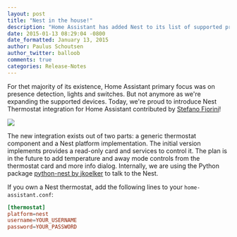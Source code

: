 ```yaml
---
layout: post
title: "Nest in the house!"
description: "Home Assistant has added Nest to its list of supported products."
date: 2015-01-13 08:29:04 -0800
date_formatted: January 13, 2015
author: Paulus Schoutsen
author_twitter: balloob
comments: true
categories: Release-Notes
---
```


For thet majority of its existence, Home Assistant primary focus was on presence detection, lights and switches. But not anymore as we're expanding the supported devices. Today, we're proud to introduce Nest Thermostat integration for Home Assistant contributed by [Stefano Fiorini](https://github.com/sfiorini)!

<p class='img'>
  <img src='{{site_root}}/images/screenshots/nest-thermostat-card.png' />
</p>

The new integration exists out of two parts: a generic thermostat component and a Nest platform implementation. The initial version implements provides a read-only card and services to control it. The plan is in the future to add temperature and away mode controls from the thermostat card and more info dialog. Internally, we are using the Python package [python-nest by jkoelker](https://github.com/jkoelker/python-nest) to talk to the Nest.

If you own a Nest thermostat, add the following lines to your `home-assistant.conf`:

```conf
[thermostat]
platform=nest
username=YOUR_USERNAME
password=YOUR_PASSWORD
```
